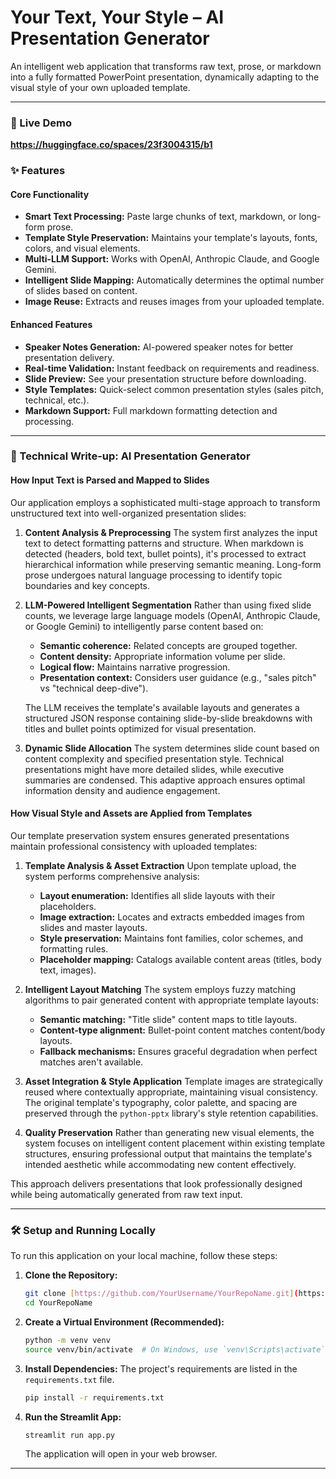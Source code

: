 # Your Text, Your Style – AI Presentation Generator

An intelligent web application that transforms raw text, prose, or markdown into a fully formatted PowerPoint presentation, dynamically adapting to the visual style of your own uploaded template.

---

### 🚀 Live Demo

**https://huggingface.co/spaces/23f3004315/b1**

### ✨ Features

#### Core Functionality
* **Smart Text Processing:** Paste large chunks of text, markdown, or long-form prose.
* **Template Style Preservation:** Maintains your template's layouts, fonts, colors, and visual elements.
* **Multi-LLM Support:** Works with OpenAI, Anthropic Claude, and Google Gemini.
* **Intelligent Slide Mapping:** Automatically determines the optimal number of slides based on content.
* **Image Reuse:** Extracts and reuses images from your uploaded template.

#### Enhanced Features
* **Speaker Notes Generation:** AI-powered speaker notes for better presentation delivery.
* **Real-time Validation:** Instant feedback on requirements and readiness.
* **Slide Preview:** See your presentation structure before downloading.
* **Style Templates:** Quick-select common presentation styles (sales pitch, technical, etc.).
* **Markdown Support:** Full markdown formatting detection and processing.

---

### 🔧 Technical Write-up: AI Presentation Generator

#### How Input Text is Parsed and Mapped to Slides
Our application employs a sophisticated multi-stage approach to transform unstructured text into well-organized presentation slides:

1.  **Content Analysis & Preprocessing** The system first analyzes the input text to detect formatting patterns and structure. When markdown is detected (headers, bold text, bullet points), it's processed to extract hierarchical information while preserving semantic meaning. Long-form prose undergoes natural language processing to identify topic boundaries and key concepts.

2.  **LLM-Powered Intelligent Segmentation** Rather than using fixed slide counts, we leverage large language models (OpenAI, Anthropic Claude, or Google Gemini) to intelligently parse content based on:
    * **Semantic coherence:** Related concepts are grouped together.
    * **Content density:** Appropriate information volume per slide.
    * **Logical flow:** Maintains narrative progression.
    * **Presentation context:** Considers user guidance (e.g., "sales pitch" vs "technical deep-dive").

    The LLM receives the template's available layouts and generates a structured JSON response containing slide-by-slide breakdowns with titles and bullet points optimized for visual presentation.

3.  **Dynamic Slide Allocation** The system determines slide count based on content complexity and specified presentation style. Technical presentations might have more detailed slides, while executive summaries are condensed. This adaptive approach ensures optimal information density and audience engagement.

#### How Visual Style and Assets are Applied from Templates
Our template preservation system ensures generated presentations maintain professional consistency with uploaded templates:

1.  **Template Analysis & Asset Extraction** Upon template upload, the system performs comprehensive analysis:
    * **Layout enumeration:** Identifies all slide layouts with their placeholders.
    * **Image extraction:** Locates and extracts embedded images from slides and master layouts.
    * **Style preservation:** Maintains font families, color schemes, and formatting rules.
    * **Placeholder mapping:** Catalogs available content areas (titles, body text, images).

2.  **Intelligent Layout Matching** The system employs fuzzy matching algorithms to pair generated content with appropriate template layouts:
    * **Semantic matching:** "Title slide" content maps to title layouts.
    * **Content-type alignment:** Bullet-point content matches content/body layouts.
    * **Fallback mechanisms:** Ensures graceful degradation when perfect matches aren't available.

3.  **Asset Integration & Style Application** Template images are strategically reused where contextually appropriate, maintaining visual consistency. The original template's typography, color palette, and spacing are preserved through the `python-pptx` library's style retention capabilities.

4.  **Quality Preservation** Rather than generating new visual elements, the system focuses on intelligent content placement within existing template structures, ensuring professional output that maintains the template's intended aesthetic while accommodating new content effectively.

This approach delivers presentations that look professionally designed while being automatically generated from raw text input.

---

### 🛠️ Setup and Running Locally

To run this application on your local machine, follow these steps:

1.  **Clone the Repository:**
    ```bash
    git clone [https://github.com/YourUsername/YourRepoName.git](https://github.com/YourUsername/YourRepoName.git)
    cd YourRepoName
    ```

2.  **Create a Virtual Environment (Recommended):**
    ```bash
    python -m venv venv
    source venv/bin/activate  # On Windows, use `venv\Scripts\activate`
    ```

3.  **Install Dependencies:**
    The project's requirements are listed in the `requirements.txt` file.
    ```bash
    pip install -r requirements.txt
    ```

4.  **Run the Streamlit App:**
    ```bash
    streamlit run app.py
    ```
    The application will open in your web browser.

---

